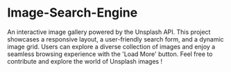 # Image-Search-Engine
An interactive image gallery powered by the Unsplash API. This project showcases a responsive layout, a user-friendly search form, and a dynamic image grid. Users can explore a diverse collection of images and enjoy a seamless browsing experience with the 'Load More' button. Feel free to contribute and explore the world of Unsplash images !
